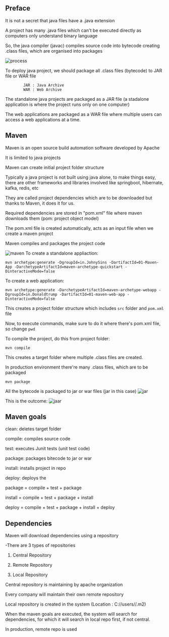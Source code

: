 ## Preface
It is not a secret that java files have a .java extension

A project has many .java files which can't be executed directly as computers only understand binary language

So, the java compiler (javac) compiles source code into bytecode creating .class files, which are organised into packages

![process](https://github.com/guycalledavinash/maven/assets/90386560/057cc7ec-221e-4cad-acbf-acfa3219d9c2)

To deploy java project, we should package all .class files (bytecode) to JAR file or WAR file

			JAR : Java Archive
			WAR : Web Archive

The standalone java projects are packaged as a JAR file (a stadalone application is where the project runs only on one computer)

The web applications are packaged as a WAR file where multiple users can access a web applications at a time.
## Maven
Maven is an open source build automation software developed by Apache

It is limited to java projects 

Maven can create initial project folder structure 

Typically a java project is not built using java alone, to make things easy, there are other frameworks and libraries involved like springboot, hibernate, kafka, redis, etc

They are called project dependencies which are to be downloaded but thanks to Maven, it does it for us.

Required dependencies are stored in "pom.xml" file where maven downloads them (pom: project object model)

The pom.xml file is created automatically, acts as an input file when we create a maven project 

Maven compiles and packages the project code 

![maven](https://github.com/guycalledavinash/maven/assets/90386560/f265e767-3100-4619-ad7b-f3d9f35baed6)
To create a standalone appliaction:
```
mvn archetype:generate -DgroupId=in.JohnySins -DartifactId=01-Maven-App -DarchetypeArtifactId=maven-archetype-quickstart -DinteractiveMode=false
```
To create a web application:
```
mvn archetype:generate -DarchetypeArtifactId=maven-archetype-webapp -DgroupId=in.Donaldtrump -DartifactId=01-maven-web-app -DinteractiveMode=false
```
This creates a project folder structure which includes `src` folder and `pom.xml` file 

Now, to execute commands, make sure to do it where there's pom.xml file, so change `pwd` 

To compile the project, do this from project folder:
```
mvn compile
```
This creates a target folder where multiple .class files are created. 

In production environment there're many .class files, which are to be packaged
```
mvn package
```
All the bytecode is packaged to jar or war files (jar in this case) 
![jar](https://github.com/guycalledavinash/maven/assets/90386560/1943352e-e6a1-4bd2-9a08-9a6f1c07fb84)

This is the outcome:
![jaar](https://github.com/guycalledavinash/maven/assets/90386560/d59da5e0-c20f-47a8-ab16-d7ff8303ba06)
## Maven goals

clean: deletes target folder

compile: compiles source code

test: executes Junit tests (unit test code)

package: packages bitecode to jar or war

install: installs project in repo

deploy: deploys the 

package = compile + test + package

install = compile + test + package + install

deploy = compile + test + package + install + deploy

## Dependencies
Maven will download dependencies using a repository

-There are 3 types of repositories

1) Central Repository

2) Remote Repository

3) Local Repository

Central repository is maintaining by apache organization

Every company will maintain their own remote repository

Local repository is created in the system (Location : C://users/<uname>/.m2)

When the maven goals are executed, the system will search for dependencies, for which it will search in local repo first, if not central. 

In production, remote repo is used
